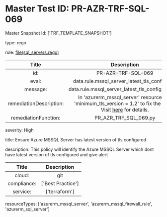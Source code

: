 



# Master Test ID: PR-AZR-TRF-SQL-069


Master Snapshot Id: ['TRF_TEMPLATE_SNAPSHOT']

type: rego

rule: [file(sql_servers.rego)]  
  
  
  
  

|Title|Description|
| :---: | :---: |
|id: |PR-AZR-TRF-SQL-069|
|eval: |data.rule.mssql_server_latest_tls_configured|
|message: |data.rule.mssql_server_latest_tls_configured_err|
|remediationDescription: |In 'azurerm_mssql_server' resource, set 'minimum_tls_version = 1.2' to fix the issue. Visit <a href='https://registry.terraform.io/providers/hashicorp/azurerm/latest/docs/resources/mssql_server#minimum_tls_version' target='_blank'>here</a> for details.|
|remediationFunction: |PR_AZR_TRF_SQL_069.py|


severity: High

title: Ensure Azure MSSQL Server has latest version of tls configured

description: This policy will identify the Azure MSSQL Server which dont have latest version of tls configured and give alert  
  
  

|Title|Description|
| :---: | :---: |
|cloud: |git|
|compliance: |['Best Practice']|
|service: |['terraform']|


resourceTypes: ['azurerm_mssql_server', 'azurerm_mssql_firewall_rule', 'azurerm_sql_server']


[file(sql_servers.rego)]: https://github.com/prancer-io/prancer-compliance-test/tree/master/azure/terraform/sql_servers.rego

